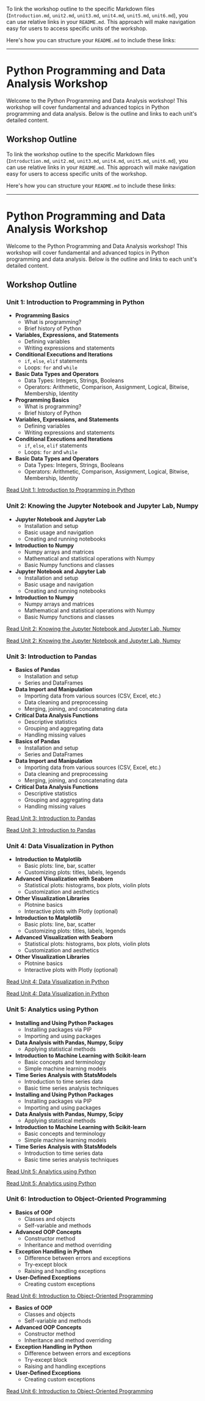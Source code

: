 To link the workshop outline to the specific Markdown files (`Introduction.md`, `unit2.md`, `unit3.md`, `unit4.md`, `unit5.md`, `unit6.md`), you can use relative links in your `README.md`. This approach will make navigation easy for users to access specific units of the workshop.

Here's how you can structure your `README.md` to include these links:

---

# Python Programming and Data Analysis Workshop

Welcome to the Python Programming and Data Analysis workshop! This workshop will cover fundamental and advanced topics in Python programming and data analysis. Below is the outline and links to each unit's detailed content.

## Workshop Outline
To link the workshop outline to the specific Markdown files (`Introduction.md`, `unit2.md`, `unit3.md`, `unit4.md`, `unit5.md`, `unit6.md`), you can use relative links in your `README.md`. This approach will make navigation easy for users to access specific units of the workshop.

Here's how you can structure your `README.md` to include these links:

---

# Python Programming and Data Analysis Workshop

Welcome to the Python Programming and Data Analysis workshop! This workshop will cover fundamental and advanced topics in Python programming and data analysis. Below is the outline and links to each unit's detailed content.

## Workshop Outline

### Unit 1: Introduction to Programming in Python
- **Programming Basics**
  - What is programming?
  - Brief history of Python
- **Variables, Expressions, and Statements**
  - Defining variables
  - Writing expressions and statements
- **Conditional Executions and Iterations**
  - `if`, `else`, `elif` statements
  - Loops: `for` and `while`
- **Basic Data Types and Operators**
  - Data Types: Integers, Strings, Booleans
  - Operators: Arithmetic, Comparison, Assignment, Logical, Bitwise, Membership, Identity
- **Programming Basics**
  - What is programming?
  - Brief history of Python
- **Variables, Expressions, and Statements**
  - Defining variables
  - Writing expressions and statements
- **Conditional Executions and Iterations**
  - `if`, `else`, `elif` statements
  - Loops: `for` and `while`
- **Basic Data Types and Operators**
  - Data Types: Integers, Strings, Booleans
  - Operators: Arithmetic, Comparison, Assignment, Logical, Bitwise, Membership, Identity

[Read Unit 1: Introduction to Programming in Python](Introduction.md)

### Unit 2: Knowing the Jupyter Notebook and Jupyter Lab, Numpy
- **Jupyter Notebook and Jupyter Lab**
  - Installation and setup
  - Basic usage and navigation
  - Creating and running notebooks
- **Introduction to Numpy**
  - Numpy arrays and matrices
  - Mathematical and statistical operations with Numpy
  - Basic Numpy functions and classes
- **Jupyter Notebook and Jupyter Lab**
  - Installation and setup
  - Basic usage and navigation
  - Creating and running notebooks
- **Introduction to Numpy**
  - Numpy arrays and matrices
  - Mathematical and statistical operations with Numpy
  - Basic Numpy functions and classes

[Read Unit 2: Knowing the Jupyter Notebook and Jupyter Lab, Numpy](unit2.md)

[Read Unit 2: Knowing the Jupyter Notebook and Jupyter Lab, Numpy](unit2.md)

### Unit 3: Introduction to Pandas
- **Basics of Pandas**
  - Installation and setup
  - Series and DataFrames
- **Data Import and Manipulation**
  - Importing data from various sources (CSV, Excel, etc.)
  - Data cleaning and preprocessing
  - Merging, joining, and concatenating data
- **Critical Data Analysis Functions**
  - Descriptive statistics
  - Grouping and aggregating data
  - Handling missing values
- **Basics of Pandas**
  - Installation and setup
  - Series and DataFrames
- **Data Import and Manipulation**
  - Importing data from various sources (CSV, Excel, etc.)
  - Data cleaning and preprocessing
  - Merging, joining, and concatenating data
- **Critical Data Analysis Functions**
  - Descriptive statistics
  - Grouping and aggregating data
  - Handling missing values

[Read Unit 3: Introduction to Pandas](unit3.md)

[Read Unit 3: Introduction to Pandas](unit3.md)

### Unit 4: Data Visualization in Python
- **Introduction to Matplotlib**
  - Basic plots: line, bar, scatter
  - Customizing plots: titles, labels, legends
- **Advanced Visualization with Seaborn**
  - Statistical plots: histograms, box plots, violin plots
  - Customization and aesthetics
- **Other Visualization Libraries**
  - Plotnine basics
  - Interactive plots with Plotly (optional)
- **Introduction to Matplotlib**
  - Basic plots: line, bar, scatter
  - Customizing plots: titles, labels, legends
- **Advanced Visualization with Seaborn**
  - Statistical plots: histograms, box plots, violin plots
  - Customization and aesthetics
- **Other Visualization Libraries**
  - Plotnine basics
  - Interactive plots with Plotly (optional)

[Read Unit 4: Data Visualization in Python](unit4.md)

[Read Unit 4: Data Visualization in Python](unit4.md)

### Unit 5: Analytics using Python
- **Installing and Using Python Packages**
  - Installing packages via PIP
  - Importing and using packages
- **Data Analysis with Pandas, Numpy, Scipy**
  - Applying statistical methods
- **Introduction to Machine Learning with Scikit-learn**
  - Basic concepts and terminology
  - Simple machine learning models
- **Time Series Analysis with StatsModels**
  - Introduction to time series data
  - Basic time series analysis techniques
- **Installing and Using Python Packages**
  - Installing packages via PIP
  - Importing and using packages
- **Data Analysis with Pandas, Numpy, Scipy**
  - Applying statistical methods
- **Introduction to Machine Learning with Scikit-learn**
  - Basic concepts and terminology
  - Simple machine learning models
- **Time Series Analysis with StatsModels**
  - Introduction to time series data
  - Basic time series analysis techniques

[Read Unit 5: Analytics using Python](unit5.md)

[Read Unit 5: Analytics using Python](unit5.md)

### Unit 6: Introduction to Object-Oriented Programming
- **Basics of OOP**
  - Classes and objects
  - Self-variable and methods
- **Advanced OOP Concepts**
  - Constructor method
  - Inheritance and method overriding
- **Exception Handling in Python**
  - Difference between errors and exceptions
  - Try-except block
  - Raising and handling exceptions
- **User-Defined Exceptions**
  - Creating custom exceptions

[Read Unit 6: Introduction to Object-Oriented Programming](unit6.md)
- **Basics of OOP**
  - Classes and objects
  - Self-variable and methods
- **Advanced OOP Concepts**
  - Constructor method
  - Inheritance and method overriding
- **Exception Handling in Python**
  - Difference between errors and exceptions
  - Try-except block
  - Raising and handling exceptions
- **User-Defined Exceptions**
  - Creating custom exceptions

[Read Unit 6: Introduction to Object-Oriented Programming](unit6.md)
